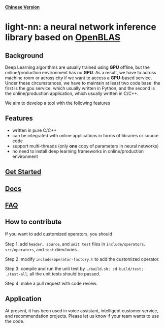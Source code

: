[**Chinese Version**](README_cn.md)

# light-nn: a neural network inference library based on [OpenBLAS](https://www.openblas.net/)

## Background

Deep Learning algorithms are usually trained using **GPU** offline, but the online/production environment has no **GPU**. As a result, we have to across machine room or across city if we want to access a **GPU**-based service. Under these circumstances, we have to maintain at least two code base: the first is the gpu service, which usually written in Python, and the second is the online/production application, which usually written in C/C++.

We aim to develop a tool with the following features

## Features

 - written in pure C/C++
 - can be integrated with online applications in forms of libraries or source code
 - support multi-threads (only **one** copy of parameters in neural networks)
 - no need to install deep learning frameworks in online/production environment

## [Get Started](/wikis/Get_Started)

## [Docs](/wikis/Docs)

## [FAQ](/wikis/FAQ)

## How to contribute

If you want to add customized operators, you should

Step 1. add `header`、`source`, and `unit test` files in `include/operators`、`src/operators`, and `test` directories.

Step 2. modify `include/operator-factory.h` to add the customized operator.

Step 3. compile and run the unit test by `./build.sh; cd build/test; ./test-all`, all the unit tests should be passed.

Step 4. make a pull request with code review.

## Application

At present, it has been used in voice assistant, intelligent customer service, and recommendation projects.
Please let us know if your team wants to use the code.
